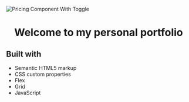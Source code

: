 ![Pricing Component With Toggle](https://github.com/catherineisonline/pricing-component-with-toggle-frontendmentor/blob/main/images/project-preview.png?raw=true)
<h1 align="center">Welcome to my personal portfolio</h1>


## Built with 

- Semantic HTML5 markup
- CSS custom properties
- Flex
- Grid
- JavaScript

